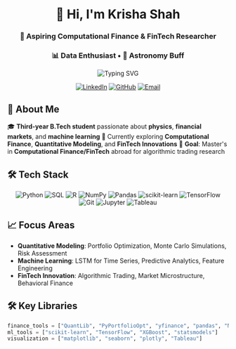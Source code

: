 <div align="center">

# 👋 Hi, I'm **Krisha Shah**
### 🚀 Aspiring Computational Finance & FinTech Researcher
### 📊 Data Enthusiast • 🌌 Astronomy Buff

<img src="https://readme-typing-svg.herokuapp.com?font=Fira+Code&weight=500&size=22&pause=1000&color=6366F1&center=true&vCenter=true&width=600&lines=Building+the+future+of+finance;Quantitative+modeling+enthusiast;Machine+learning+%2B+markets" alt="Typing SVG" />

[![LinkedIn](https://img.shields.io/badge/LinkedIn-0077B5?style=for-the-badge&logo=linkedin&logoColor=white)](your-linkedin-url)
[![GitHub](https://img.shields.io/badge/GitHub-100000?style=for-the-badge&logo=github&logoColor=white)](https://github.com/krishashah26)
[![Email](https://img.shields.io/badge/Email-D14836?style=for-the-badge&logo=gmail&logoColor=white)](mailto:krishah2018@gmail.com)

</div>

## 🎯 **About Me**
🎓 **Third-year B.Tech student** passionate about **physics**, **financial markets**, and **machine learning**
🔬 Currently exploring **Computational Finance**, **Quantitative Modeling**, and **FinTech Innovations**
🎯 **Goal**: Master's in **Computational Finance/FinTech** abroad for algorithmic trading research

## 🛠️ **Tech Stack**
<div align="center">

![Python](https://img.shields.io/badge/Python-3776AB?style=for-the-badge&logo=python&logoColor=white)
![SQL](https://img.shields.io/badge/SQL-4479A1?style=for-the-badge&logo=mysql&logoColor=white)
![R](https://img.shields.io/badge/R-276DC3?style=for-the-badge&logo=r&logoColor=white)
![NumPy](https://img.shields.io/badge/NumPy-013243?style=for-the-badge&logo=numpy&logoColor=white)
![Pandas](https://img.shields.io/badge/Pandas-150458?style=for-the-badge&logo=pandas&logoColor=white)
![scikit-learn](https://img.shields.io/badge/scikit--learn-F7931E?style=for-the-badge&logo=scikit-learn&logoColor=white)
![TensorFlow](https://img.shields.io/badge/TensorFlow-FF6F00?style=for-the-badge&logo=tensorflow&logoColor=white)
![Git](https://img.shields.io/badge/Git-F05032?style=for-the-badge&logo=git&logoColor=white)
![Jupyter](https://img.shields.io/badge/Jupyter-F37626?style=for-the-badge&logo=jupyter&logoColor=white)
![Tableau](https://img.shields.io/badge/Tableau-E97627?style=for-the-badge&logo=tableau&logoColor=white)

</div>

## 📈 **Focus Areas**
- **Quantitative Modeling**: Portfolio Optimization, Monte Carlo Simulations, Risk Assessment
- **Machine Learning**: LSTM for Time Series, Predictive Analytics, Feature Engineering  
- **FinTech Innovation**: Algorithmic Trading, Market Microstructure, Behavioral Finance

## 🛠️ **Key Libraries**
```python
finance_tools = ["QuantLib", "PyPortfolioOpt", "yfinance", "pandas", "NumPy"]
ml_tools = ["scikit-learn", "TensorFlow", "XGBoost", "statsmodels"]
visualization = ["matplotlib", "seaborn", "plotly", "Tableau"]
```





